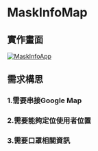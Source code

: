 # MaskInfoMap
## 實作畫面
[![MaskInfoApp](http://img.youtube.com/vi/caHHxbf-kt4/0.jpg)](http://www.youtube.com/watch?v=caHHxbf-kt4 "MaskInfoApp")
## 需求構思
### 1.需要串接Google Map
### 2.需要能夠定位使用者位置
### 3.需要口罩相關資訊
